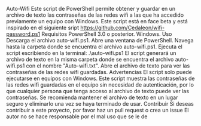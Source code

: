 
Auto-Wifi
Este script de PowerShell permite obtener y guardar en un archivo de texto las contraseñas de las redes wifi a las que ha accedido previamente un equipo con Windows.
Este script está en face beta y está inspirado en el siguiente sript https://github.com/Cedaleon/wifi-password.ps1
Requisitos
PowerShell 3.0 o posterior.
Windows.
Uso
Descarga el archivo auto-wifi.ps1.
Abre una ventana de PowerShell.
Navega hasta la carpeta donde se encuentra el archivo auto-wifi.ps1.
Ejecuta el script escribiendo en la terminal: .\auto-wifi.ps1
El script generará un archivo de texto en la misma carpeta donde se encuentra el archivo auto-wifi.ps1 con el nombre "Auto-wifi.txt".
Abre el archivo de texto para ver las contraseñas de las redes wifi guardadas.
Advertencias
El script solo puede ejecutarse en equipos con Windows.
Este script muestra las contraseñas de las redes wifi guardadas en el equipo sin necesidad de autenticación, por lo que cualquier persona que tenga acceso al archivo de texto puede ver las contraseñas. Se recomienda mantener el archivo de texto en un lugar seguro y eliminarlo una vez se haya terminado de usar.
Contribuir
Si deseas contribuir a este proyecto, por favor haz un pull request o crea un issue
El autor no se hace responsable por el mal uso que se le de 
